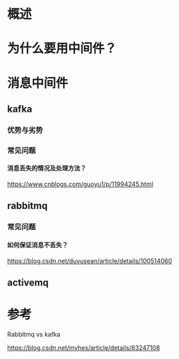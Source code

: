 # 概述

# 为什么要用中间件？



# 消息中间件

## kafka



### 优势与劣势



### 常见问题



#### 消息丢失的情况及处理方法？



https://www.cnblogs.com/guoyu1/p/11994245.html



## rabbitmq



### 常见问题

#### 如何保证消息不丢失？

https://blog.csdn.net/duyusean/article/details/100514060



## activemq



# 参考



Rabbitmq vs kafka

https://blog.csdn.net/myhes/article/details/83247108